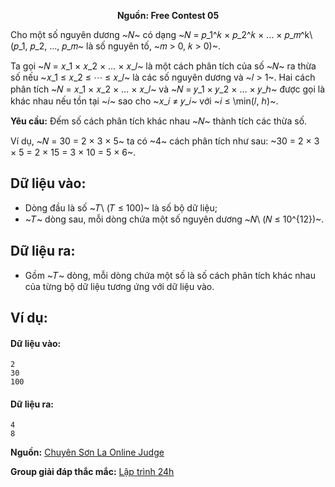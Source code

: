 **<center>Nguồn:  Free Contest 05</center>**

Cho một số nguyên dương ~𝑁~ có dạng ~𝑁 = 𝑝_1^𝑘 × 𝑝_2^𝑘 × … × 𝑝_𝑚^k\ (𝑝_1, 𝑝_2, …, 𝑝_𝑚~ là số nguyên tố, ~𝑚 > 0, 𝑘 > 0)~.

Ta gọi ~𝑁 = 𝑥_1 × 𝑥_2 × … × 𝑥_𝑙~ là một cách phân tích của số ~𝑁~ ra thừa số nếu ~𝑥_1 ≤ 𝑥_2 ≤ ⋯ ≤ 𝑥_𝑙~ là các số nguyên dương và ~𝑙 > 1~. Hai cách phân tích ~𝑁 = 𝑥_1 × 𝑥_2 × … × 𝑥_𝑙~ và ~𝑁 = 𝑦_1 × 𝑦_2 × … × 𝑦_ℎ~ được gọi là khác nhau nếu tồn tại ~𝑖~ sao cho ~𝑥_𝑖 ≠ 𝑦_𝑖~ với ~𝑖 ≤ \min(𝑙, ℎ)~.

**Yêu cầu:** Đếm số cách phân tích khác nhau ~𝑁~ thành tích các thừa số.

Ví dụ, ~𝑁 = 30 = 2 × 3 × 5~ ta có ~4~ cách phân tích như sau: ~30 = 2 × 3 × 5 = 2 × 15 = 3 × 10 = 5 × 6~.

## Dữ liệu vào:
- Dòng đầu là số ~𝑇\ (𝑇 ≤ 100)~ là số bộ dữ liệu;
- ~𝑇~ dòng sau, mỗi dòng chứa một số nguyên dương ~𝑁\ (𝑁 ≤ 10^{12})~.

## Dữ liệu ra:
- Gồm ~𝑇~ dòng, mỗi dòng chứa một số là số cách phân tích khác nhau của từng bộ dữ liệu tương ứng với dữ liệu vào.

## Ví dụ:
#### Dữ liệu vào:
```
2
30
100
```

#### Dữ liệu ra:
```
4
8
```
**Nguồn:** [Chuyên Sơn La Online Judge](http://csloj.ddns.net/)

**Group giải đáp thắc mắc:** [Lập trình 24h](https://www.facebook.com/groups/1386904321519984)